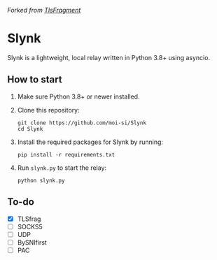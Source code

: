 *Forked from [TlsFragment](https://github.com/maoist2009/TlsFragment)*
# Slynk
Slynk is a lightweight, local relay written in Python 3.8+ using asyncio.
## How to start
1. Make sure Python 3.8+ or newer installed.
2. Clone this repository:

   ```
   git clone https://github.com/moi-si/Slynk
   cd Slynk
   ```
3. Install the required packages for Slynk by running:

   ```
   pip install -r requirements.txt
   ```
4. Run `slynk.py` to start the relay:

   ```
   python slynk.py
   ```
## To-do
- [x] TLSfrag
- [ ] SOCKS5
- [ ] UDP
- [ ] BySNIfirst
- [ ] PAC

